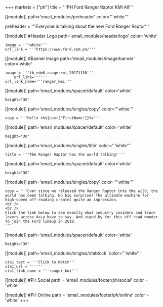 +++
markets = ["ph"]
title = '''PH Ford Ranger Raptor KMI All'''

[[module]]
path='email_modules/preheader'
color='''white'''

preheader = '''Everyone is talking about the new Ford Ranger Raptor'''

[[module]] #Header Logo
path='email_modules/header/logo'
color='white'

	image = '''white'''
	url_link = '''https://www.ford.com.ph/'''

[[module]] #Banner Image
path='email_modules/image/banner'
color='white'

	image = '''th_edm6_rangerkmi_20171130'''
		url_link=''''''
	url_link_name='''ranger_kmi'''

[[module]]
path='email_modules/spacer/default'
color='white'

	height="30"
    
[[module]]
path='email_modules/singles/copy'
color='''white'''

	copy = '''Hello <%${user['FirstName']}%>'''
    
[[module]]
path='email_modules/spacer/default'
color='white'

	height="30"
    
[[module]]
path='email_modules/singles/title'
color='''white'''

	title = '''The Ranger Raptor has the world talking!'''

[[module]]
path='email_modules/spacer/default'
color='white'

	height="30"

[[module]]
path='email_modules/singles/copy'
color='''white'''

	copy = '''Ever since we released the Ranger Raptor into the wild, the world has been talking. No big surprise! The ultimate machine for high-speed off-roading creates quite an impression.
    <br />
    <br />
    Click the link below to see exactly what industry insiders and truck lovers across Asia have to say. And stand by for this off-road wonder to join the Ford lineup in 2018.
    '''
    
[[module]]
path='email_modules/spacer/default'
color='white'

	height="30"
    
[[module]]
path='email_modules/singles/ctablock'
color='''white'''

	cta1_text = '''Click to Watch'''
	cta1_url = ''''''
	cta1_link_name = '''ranger_kmi'''

[[module]] #PH Social
path = 'email_modules/footer/ph/social'
color = 'white'

[[module]] #PH Online
path = 'email_modules/footer/ph/online'
color = 'white'
+++